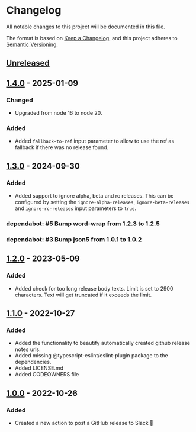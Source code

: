 # Changelog

All notable changes to this project will be documented in this file.

The format is based on [Keep a Changelog](https://keepachangelog.com/en/1.0.0/),
and this project adheres to [Semantic Versioning](https://semver.org/spec/v2.0.0.html).

## [Unreleased]

## [1.4.0] - 2025-01-09

### Changed

- Upgraded from node 16 to node 20.

### Added

- Added `fallback-to-ref` input parameter to allow to use the ref as fallback if there was no release found.

## [1.3.0] - 2024-09-30

### Added

- Added support to ignore alpha, beta and rc releases. This can be configured by setting the `ignore-alpha-releases`, `ignore-beta-releases` and `ignore-rc-releases` input parameters to `true`.

### dependabot: \#5 Bump word-wrap from 1.2.3 to 1.2.5

### dependabot: \#3 Bump json5 from 1.0.1 to 1.0.2

## [1.2.0] - 2023-05-09

### Added

- Added check for too long release body texts. Limit is set to 2900 characters. Text will get truncated if it exceeds the limit.

## [1.1.0] - 2022-10-27

### Added

- Added the functionality to beautify automatically created github release notes urls.
- Added missing @typescript-eslint/eslint-plugin package to the dependencies.
- Added LICENSE.md
- Added CODEOWNERS file

## [1.0.0] - 2022-10-26

### Added

- Created a new action to post a GitHub release to Slack :tada:

[unreleased]: https://github.com/neolution-ch/action-release-notifier/compare/v1.4.0...HEAD
[1.4.0]: https://github.com/neolution-ch/action-release-notifier/compare/v1.3.0-1-gebb2be14b5687a1db7c4c99cd952fdd08d045b51...v1.4.0
[1.3.0]: https://github.com/neolution-ch/action-release-notifier/compare/v1.2.0...v1.3.0
[1.2.0]: https://github.com/neolution-ch/action-release-notifier/compare/v1...v1.2.0
[1.1.0]: https://github.com/neolution-ch/action-release-notifier/compare/v1.0.0...v1.1.0
[1.0.0]: https://github.com/neolution-ch/action-release-notifier/releases/tag/v1.0.0
